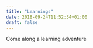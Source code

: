 ```yaml
---
title: "Learnings"
date: 2018-09-24T11:52:34+01:00
draft: false
---
```


Come along a learning adventure